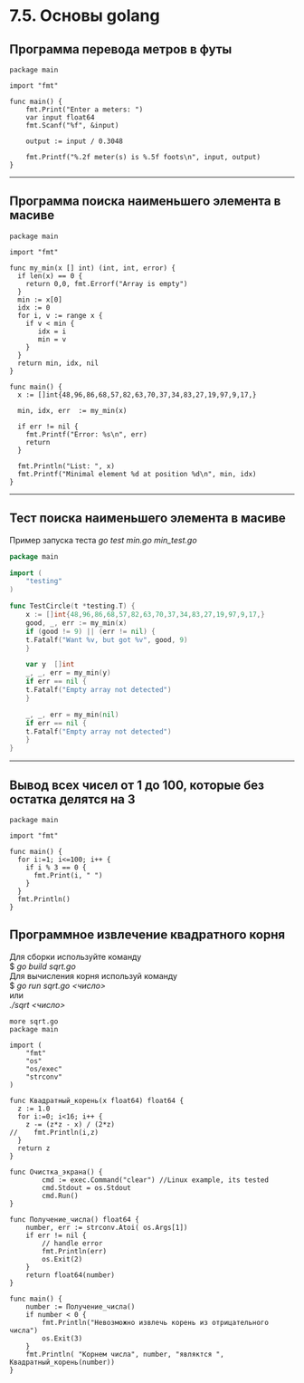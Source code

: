 ﻿# 7.5. Основы golang

## Программа перевода метров в футы

```golang
package main

import "fmt"

func main() {
    fmt.Print("Enter a meters: ")
    var input float64
    fmt.Scanf("%f", &input)

    output := input / 0.3048

    fmt.Printf("%.2f meter(s) is %.5f foots\n", input, output)    
}
```
____

## Программа поиска наименьшего элемента в масиве

```golang
package main

import "fmt"

func my_min(x [] int) (int, int, error) {
  if len(x) == 0 {
    return 0,0, fmt.Errorf("Array is empty")
  }
  min := x[0]
  idx := 0
  for i, v := range x {
    if v < min {
       idx = i
       min = v
    }
  }
  return min, idx, nil
}

func main() {
  x := []int{48,96,86,68,57,82,63,70,37,34,83,27,19,97,9,17,}

  min, idx, err  := my_min(x)

  if err != nil {
    fmt.Printf("Error: %s\n", err)
    return
  }

  fmt.Println("List: ", x)
  fmt.Printf("Minimal element %d at position %d\n", min, idx)
}
```
____

## Тест поиска наименьшего элемента в масиве

Пример запуска теста _go test min.go min_test.go_

```go
package main

import (
    "testing"
)

func TestCircle(t *testing.T) {
    x := []int{48,96,86,68,57,82,63,70,37,34,83,27,19,97,9,17,}
    good, _, err := my_min(x)
    if (good != 9) || (err != nil) {
	t.Fatalf("Want %v, but got %v", good, 9)
    }

    var y  []int
    _, _, err = my_min(y)
    if err == nil {
	t.Fatalf("Empty array not detected")
    }

    _, _, err = my_min(nil)
    if err == nil {
	t.Fatalf("Empty array not detected")
    }
}
```
____

## Вывод всех чисел от 1 до 100, которые без остатка делятся на 3

```golang
package main

import "fmt"

func main() {
  for i:=1; i<=100; i++ {
    if i % 3 == 0 {
      fmt.Print(i, " ")
    }
  }
  fmt.Println()
}
```

## Программное извлечение квадратного корня
Для сборки используйте команду  
$ _go build sqrt.go_  
Для вычисления корня используй команду  
$ _go run sqrt.go <число>_  
или  
_./sqrt <число>_  

```golang
more sqrt.go
package main

import (
    "fmt"
    "os"
    "os/exec"
    "strconv"
)

func Квадратный_корень(x float64) float64 {
  z := 1.0
  for i:=0; i<16; i++ {
    z -= (z*z - x) / (2*z)
//    fmt.Println(i,z)
  }
  return z
}

func Очистка_экрана() {
        cmd := exec.Command("clear") //Linux example, its tested
        cmd.Stdout = os.Stdout
        cmd.Run()
}

func Получение_числа() float64 {
    number, err := strconv.Atoi( os.Args[1])
    if err != nil {
        // handle error
        fmt.Println(err)
        os.Exit(2)
    }
    return float64(number)
}

func main() {
    number := Получение_числа()
    if number < 0 {
        fmt.Println("Невозможно извлечь корень из отрицательного числа")
        os.Exit(3)
    }
    fmt.Println( "Корнем числа", number, "являктся ", Квадратный_корень(number))
}
```
